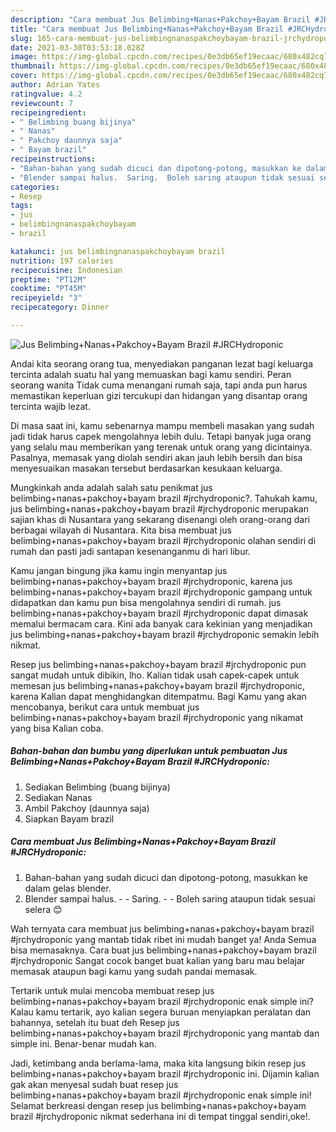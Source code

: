 ```yaml
---
description: "Cara membuat Jus Belimbing+Nanas+Pakchoy+Bayam Brazil #JRCHydroponic yang nikmat dan Mudah Dibuat"
title: "Cara membuat Jus Belimbing+Nanas+Pakchoy+Bayam Brazil #JRCHydroponic yang nikmat dan Mudah Dibuat"
slug: 165-cara-membuat-jus-belimbingnanaspakchoybayam-brazil-jrchydroponic-yang-nikmat-dan-mudah-dibuat
date: 2021-03-30T03:53:18.028Z
image: https://img-global.cpcdn.com/recipes/0e3db65ef19ecaac/680x482cq70/jus-belimbingnanaspakchoybayam-brazil-jrchydroponic-foto-resep-utama.jpg
thumbnail: https://img-global.cpcdn.com/recipes/0e3db65ef19ecaac/680x482cq70/jus-belimbingnanaspakchoybayam-brazil-jrchydroponic-foto-resep-utama.jpg
cover: https://img-global.cpcdn.com/recipes/0e3db65ef19ecaac/680x482cq70/jus-belimbingnanaspakchoybayam-brazil-jrchydroponic-foto-resep-utama.jpg
author: Adrian Yates
ratingvalue: 4.2
reviewcount: 7
recipeingredient:
- " Belimbing buang bijinya"
- " Nanas"
- " Pakchoy daunnya saja"
- " Bayam brazil"
recipeinstructions:
- "Bahan-bahan yang sudah dicuci dan dipotong-potong, masukkan ke dalam gelas blender."
- "Blender sampai halus.  Saring.  Boleh saring ataupun tidak sesuai selera 😊"
categories:
- Resep
tags:
- jus
- belimbingnanaspakchoybayam
- brazil

katakunci: jus belimbingnanaspakchoybayam brazil 
nutrition: 197 calories
recipecuisine: Indonesian
preptime: "PT12M"
cooktime: "PT45M"
recipeyield: "3"
recipecategory: Dinner

---
```



![Jus Belimbing+Nanas+Pakchoy+Bayam Brazil #JRCHydroponic](https://img-global.cpcdn.com/recipes/0e3db65ef19ecaac/680x482cq70/jus-belimbingnanaspakchoybayam-brazil-jrchydroponic-foto-resep-utama.jpg)

Andai kita seorang orang tua, menyediakan panganan lezat bagi keluarga tercinta adalah suatu hal yang memuaskan bagi kamu sendiri. Peran seorang  wanita Tidak cuma menangani rumah saja, tapi anda pun harus memastikan keperluan gizi tercukupi dan hidangan yang disantap orang tercinta wajib lezat.

Di masa  saat ini, kamu sebenarnya mampu membeli masakan yang sudah jadi tidak harus capek mengolahnya lebih dulu. Tetapi banyak juga orang yang selalu mau memberikan yang terenak untuk orang yang dicintainya. Pasalnya, memasak yang diolah sendiri akan jauh lebih bersih dan bisa menyesuaikan masakan tersebut berdasarkan kesukaan keluarga. 



Mungkinkah anda adalah salah satu penikmat jus belimbing+nanas+pakchoy+bayam brazil #jrchydroponic?. Tahukah kamu, jus belimbing+nanas+pakchoy+bayam brazil #jrchydroponic merupakan sajian khas di Nusantara yang sekarang disenangi oleh orang-orang dari berbagai wilayah di Nusantara. Kita bisa membuat jus belimbing+nanas+pakchoy+bayam brazil #jrchydroponic olahan sendiri di rumah dan pasti jadi santapan kesenanganmu di hari libur.

Kamu jangan bingung jika kamu ingin menyantap jus belimbing+nanas+pakchoy+bayam brazil #jrchydroponic, karena jus belimbing+nanas+pakchoy+bayam brazil #jrchydroponic gampang untuk didapatkan dan kamu pun bisa mengolahnya sendiri di rumah. jus belimbing+nanas+pakchoy+bayam brazil #jrchydroponic dapat dimasak memalui bermacam cara. Kini ada banyak cara kekinian yang menjadikan jus belimbing+nanas+pakchoy+bayam brazil #jrchydroponic semakin lebih nikmat.

Resep jus belimbing+nanas+pakchoy+bayam brazil #jrchydroponic pun sangat mudah untuk dibikin, lho. Kalian tidak usah capek-capek untuk memesan jus belimbing+nanas+pakchoy+bayam brazil #jrchydroponic, karena Kalian dapat menghidangkan ditempatmu. Bagi Kamu yang akan mencobanya, berikut cara untuk membuat jus belimbing+nanas+pakchoy+bayam brazil #jrchydroponic yang nikamat yang bisa Kalian coba.

<!--inarticleads1-->

##### Bahan-bahan dan bumbu yang diperlukan untuk pembuatan Jus Belimbing+Nanas+Pakchoy+Bayam Brazil #JRCHydroponic:

1. Sediakan  Belimbing (buang bijinya)
1. Sediakan  Nanas
1. Ambil  Pakchoy (daunnya saja)
1. Siapkan  Bayam brazil




<!--inarticleads2-->

##### Cara membuat Jus Belimbing+Nanas+Pakchoy+Bayam Brazil #JRCHydroponic:

1. Bahan-bahan yang sudah dicuci dan dipotong-potong, masukkan ke dalam gelas blender.
1. Blender sampai halus. -  - Saring. -  - Boleh saring ataupun tidak sesuai selera 😊




Wah ternyata cara membuat jus belimbing+nanas+pakchoy+bayam brazil #jrchydroponic yang mantab tidak ribet ini mudah banget ya! Anda Semua bisa memasaknya. Cara buat jus belimbing+nanas+pakchoy+bayam brazil #jrchydroponic Sangat cocok banget buat kalian yang baru mau belajar memasak ataupun bagi kamu yang sudah pandai memasak.

Tertarik untuk mulai mencoba membuat resep jus belimbing+nanas+pakchoy+bayam brazil #jrchydroponic enak simple ini? Kalau kamu tertarik, ayo kalian segera buruan menyiapkan peralatan dan bahannya, setelah itu buat deh Resep jus belimbing+nanas+pakchoy+bayam brazil #jrchydroponic yang mantab dan simple ini. Benar-benar mudah kan. 

Jadi, ketimbang anda berlama-lama, maka kita langsung bikin resep jus belimbing+nanas+pakchoy+bayam brazil #jrchydroponic ini. Dijamin kalian gak akan menyesal sudah buat resep jus belimbing+nanas+pakchoy+bayam brazil #jrchydroponic enak simple ini! Selamat berkreasi dengan resep jus belimbing+nanas+pakchoy+bayam brazil #jrchydroponic nikmat sederhana ini di tempat tinggal sendiri,oke!.

